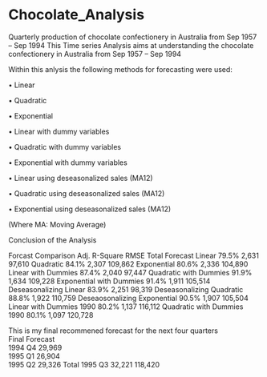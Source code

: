 # Chocolate_Analysis
Quarterly production of chocolate confectionery in Australia from Sep 1957 – Sep 1994
This Time series Analysis aims at understanding the chocolate confectionery in Australia from Sep 1957 – Sep 1994

Within this anlysis the following methods for forecasting were used:

•	Linear

•	Quadratic

•	Exponential

•	Linear with dummy variables

•	Quadratic with dummy variables

•	Exponential with dummy variables

•	Linear using deseasonalized sales (MA12)

•	Quadratic using deseasonalized sales (MA12)

•	Exponential using deseasonalized sales (MA12)

(Where MA: Moving Average)


Conclusion of the Analysis

Forcast Comparison
      Adj. R-Square	RMSE	Total Forecast
Linear	79.5%	      2,631 	 97,610 
Quadratic	84.1%	    2,307 	 109,862 
Exponential	80.6%	  2,336 	 104,890 
Linear with 
Dummies	    87.4%	 2,040 	 97,447 
Quadratic with
Dummies	91.9%	      1,634 	 109,228 
Exponential with 
Dummies	91.4%	      1,911 	 105,514 
Deseasonalizing
Linear	83.9%	      2,251 	 98,319 
Deseasonalizing 
Quadratic	88.8%	    1,922 	 110,759 
Deseaosonalizing 
Exponential	90.5%	  1,907 	 105,504 
Linear with
Dummies 1990	80.2%	 1,137 	 116,112 
Quadratic with
Dummies 1990	80.1%	 1,097 	 120,728 

This is my final recommened forecast for the next four quarters		
	Final Forecast	
1994 Q4	 29,969 	
1995 Q1	 26,904 	
1995 Q2	 29,326 	Total
1995 Q3	 32,221 	 118,420 




